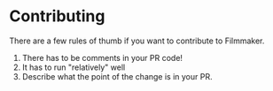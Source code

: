 # Contributing
There are a few rules of thumb if you want to contribute to Filmmaker.

1. There has to be comments in your PR code!
2. It has to run "relatively" well
3. Describe what the point of the change is in your PR.

